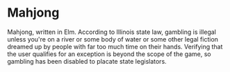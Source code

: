 # Mahjong
Mahjong, written in Elm. According to Illinois state law, gambling is illegal unless you're on a river or some body of water or some other legal fiction dreamed up by people with far too much time on their hands. Verifying that the user qualifies for an exception is beyond the scope of the game, so gambling has been disabled to placate state legislators.
